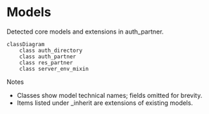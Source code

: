 # Models

Detected core models and extensions in auth_partner.

```mermaid
classDiagram
    class auth_directory
    class auth_partner
    class res_partner
    class server_env_mixin
```

Notes
- Classes show model technical names; fields omitted for brevity.
- Items listed under _inherit are extensions of existing models.
